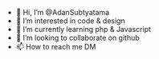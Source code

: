 - 👋 Hi, I’m @AdanSubtyatama
- 👀 I’m interested in code & design
- 🌱 I’m currently learning php & Javascript
- 💞️ I’m looking to collaborate on github
- 📫 How to reach me DM

<!---
AdanSubtyatama/AdanSubtyatama is a ✨ special ✨ repository because its `README.md` (this file) appears on your GitHub profile.
You can click the Preview link to take a look at your changes.
--->
